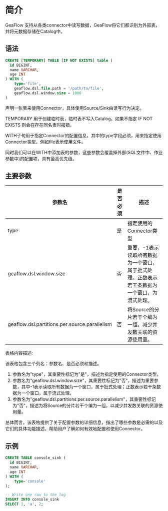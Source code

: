 # 简介
GeaFlow 支持从各类connector中读写数据，GeaFlow将它们都识别为外部表，并将元数据存储在Catalog中。

## 语法

```sql
CREATE [TEMPORARY] TABLE [IF NOT EXISTS] table (
  id BIGINT,
  name VARCHAR,
  age INT
) WITH (
	type='file',
    geaflow.dsl.file.path = '/path/to/file',
    geaflow.dsl.window.size = 1000
)
```

声明一张表来使用Connector，具体使用Source/Sink由读写行为决定。

TEMPORARY 用于创建临时表，临时表不写入Catalog。如果不指定 IF NOT EXISTS 则会在存在同名表时报错。

WITH子句用于指定Connector的配置信息，其中的type字段必须，用来指定使用Connector类型，例如file表示使用文件。

同时我们可以在WITH中添加表的参数，这些参数会覆盖掉外部(SQL文件中、作业参数中)的配置项，具有最高优先级。

## 主要参数

| 参数名                          | 是否必须 | 描述                                                                                                            |
|------------------------------| -------- |---------------------------------------------------------------------------------------------------------------|
| type                         | 是     | 指定使用的Connector类型                                                                                              |
| geaflow.dsl.window.size | 否     | 重要，-1表示读取所有数据为一个窗口，属于批式处理。正数表示若干条数据为一个窗口，为流式处理。                                                               |
| geaflow.dsl.partitions.per.source.parallelism | 否     | 将Source的分片若干个编为一组，减少并发数关联的资源使用量。      |
表格内容描述: 

该表格包含三个列名：参数名、是否必须和描述。 

1. 参数名为"type"，其重要性标记为"是"，描述为指定使用的Connector类型。
2. 参数名为"geaflow.dsl.window.size"，其重要性标记为"否"，描述为重要参数，其中-1表示读取所有数据为一个窗口，属于批式处理；正数表示若干条数据为一个窗口，属于流式处理。
3. 参数名为"geaflow.dsl.partitions.per.source.parallelism"，其重要性标记为"否"，描述为将Source的分片若干个编为一组，以减少并发数关联的资源使用量。

总体而言，该表格提供了关于配置参数的详细信息，指出了哪些参数是必需的以及它们的具体功能描述，帮助用户了解如何有效地配置和使用Connector。


## 示例

```sql
CREATE TABLE console_sink (
  id BIGINT,
  name VARCHAR,
  age INT
) WITH (
	type='console'
);

-- Write one row to the log
INSERT INTO console_sink
SELECT 1, 'a', 2;
```